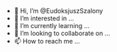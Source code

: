 - 👋 Hi, I’m @EudoksjuszSzalony
- 👀 I’m interested in ...
- 🌱 I’m currently learning ...
- 💞️ I’m looking to collaborate on ...
- 📫 How to reach me ...

<!---
EudoksjuszSzalony/EudoksjuszSzalony is a ✨ special ✨ repository because its `README.md` (this file) appears on your GitHub profile.
You can click the Preview link to take a look at your changes.
--->

